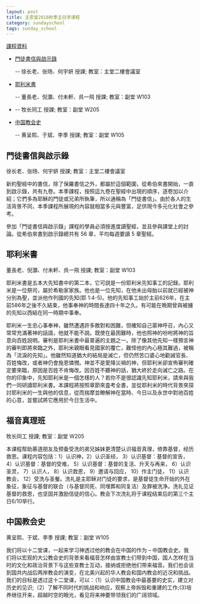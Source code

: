 ```yaml
---
layout: post 
title: 主恩堂2018秋季主日学课程
category: sundayschool
tags: sunday_school
---
```


<a href="https://drive.google.com/open?id=1Tm6rTGcjU3c9MbYCeBSl5AWr3hQAMdsr" target="_blank">課程資料</a>

 * [門徒書信與啟示錄](#1)

   -- 徐长老、张旸、何宇妍 授課; 教室：主堂二樓會議室

 * [耶利米書](#2)

   -- 董長老、倪灝、付未軒、呉一飛 授課; 教室：副堂 W103

 * [](#3)

   -- 牧长同工 授課; 教室：副堂 W205

 * [中国教会史](#4) 

   -- 黄呈熙、于斌、李季 授課; 教室：副堂 W105


<a name="1" />

門徒書信與啟示錄
----------------

徐长老、张旸、何宇妍 授課; 教室：主堂二樓會議室

新約聖經中的書信，除了保羅書信之外，都屬於這個範圍，從希伯來書開始，一直到啟示錄，共有九卷。本季課程，按照這九卷在聖經中出現的順序，逐卷加以介紹；它們多為耶穌的門徒或兄弟所執筆，所以通稱為「門徒書信」。由於各人的生活背景不同，本季課程所展現的內容就相當多元與豐富，足供現今多元化社會之參考。

參加「門徒書信與啟示錄」課程的學員必須按進度讀聖經，並且參與課堂上的討論。從希伯來書到啟示錄總共有 56 章，平均每週要讀 5 章聖經。


<a name="2" />

耶利米書
--------

董長老、倪灝、付未軒、呉一飛 授課; 教室：副堂 W103

耶利米書是五本大先知書中的第二本，它可説是一份耶利米先知事工的記録。耶利米是一位祭司，屬於希勒家家族。他也是一位先知，在他未出母胎以前就已經被神分別為聖，並派他作列國的先知(耶 1:4-5)。他的先知事工始於主前626年，在主前586年之後不久結束，他事奉神的時間長達四十年之久。有可能在晩期曾與被擄的先知以西結在同一時期中事奉。

耶利米一生忠心事奉神，雖然遭遇許多敵對和困難，但確知自己蒙神呼召，內心又常常充滿著神的話語，他就不能不說。既使在最困難時，他也照神的吩咐將神的旨意向百姓説明。審判是耶利米書中最普遍的主題之一。除了像其他先知一樣預言神的審判即將來臨之外，耶利米親眼看見國家的覆亡，難怪他的內心極其難過，被稱為「流淚的先知」。他雖然知道猶大的結局是滅亡，但仍然苦口婆心地勸誡官長、百姓悔改，或者神仍會施恩憐憫。神並不是愛降災禍的神，但耶利米卻宣佈審判確定要來臨，原因是百姓不肯悔改。因百姓不聽神的話，猶大終於走向滅亡之路。在你的印象中，先知耶利米是一個怎樣的人？若你不是很認識先知耶利米，請來與我們一同研讀耶利米書。本課程將按照章節來査考全書，並從耶利米的時代背景來探討耶利米的一生與他的信息，從而揣摩並瞭解神在當時、今日以及永世中對祂百姓的心意，並嘗試將它應用於今日生活中。


<a name="3" />

福音真理班
----------

牧长同工 授課; 教室：副堂 W205

本课程帮助慕道朋友及预备受洗的弟兄姊妹更清楚认识福音真理，倚靠基督，经历救恩。课程内容包括：1）认识神，2）认识圣经， 3）认识基督：基督的宣告， 4）认识基督：基督的受难， 5）认识基督：基督的复活、升天与再来， 6）认识圣灵， 7）认识人， 8）认识救恩， 9）邀请与回应， 10）作主门徒， 11）认识教会， 12）受洗与圣餐。洗礼是主耶稣对门徒的要求，是基督徒生命开始的外在象征，象征与基督的联合（与基督同死、同埋葬和同复活）及罪被洗净。洗礼见证基督的救恩，也坚固并激励信徒的信心。教会下次洗礼将于课程结束后的第三个主日6/10举行。


<a name="4"  />

中国教会史
----------

黄呈熙、于斌、李季 授課; 教室：副堂 W105

我们将以十二堂课，一起来学习神透过他的教会在中国的作为 – 中国教会史。我们将以宏观的大公教会史的背景来看福音怎样由宣教士们带到中国，国人怎样在当时的文化和政治背景下与这些宣教士互动，接纳或拒绝他们带来福音。我们也会谈到国共内战后两岸教会的演变，在北美兴起的华人教会和国内教会的近况和挑战。我们的目标是透过这十二堂课，可以：（1）认识中国教会中最基要的史实，建立对历史的见识;（2）了解不同时代的挑战和响应，观察上帝拆毁和重建的工作;(3)培养继往开来，超越时空的眼光，看见将来神要带领我们的广阔领域。
